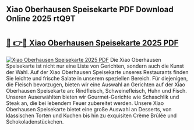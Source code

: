 ## Xiao Oberhausen Speisekarte PDF Download Online 2025 rtQ9T

# <h2><a href="http://gccevo.nevu.top/?p=Xiao+Oberhausen+Speisekarte">🔗 👉🔴 Xiao Oberhausen Speisekarte 2025 PDF</a></h2>

[![Xiao Oberhausen Speisekarte 2025 PDF](https://i.imgur.com/dBaPXMq.png)](http://gccevo.nevu.top/?p=Xiao+Oberhausen+Speisekarte)
Die Xiao Oberhausen Speisekarte ist nicht nur eine Liste von Gerichten, sondern auch die Kunst der Wahl. Auf der Xiao Oberhausen Speisekarte unseres Restaurants finden Sie leichte und frische Salate in unserem speziellen Bereich. Für diejenigen, die Fleisch bevorzugen, bieten wir eine Auswahl an Gerichten auf der Xiao Oberhausen Speisekarte an: Rindfleisch, Schweinefleisch, Huhn und Fisch. Unseren Auserwählten bieten wir Gourmet-Gerichte wie Schaschlik und Steak an, die bei lebendem Feuer zubereitet werden. Unsere Xiao Oberhausen Speisekarte bietet eine große Auswahl an Desserts, von klassischen Torten und Kuchen bis hin zu exquisiten Crème Brûlée und Schokoladenstückchen.
